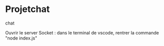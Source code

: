 # Projetchat
 chat

Ouvrir le server Socket : dans le terminal de vscode, rentrer la commande "node index.js"

